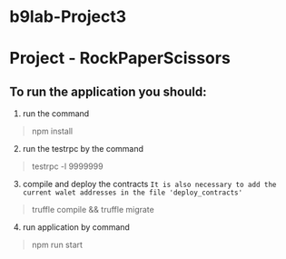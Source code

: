 # b9lab-Project3
# Project - RockPaperScissors

## To run the application you should:
1. run the command 
> npm install
2. run the testrpc by the command 
> testrpc -l 9999999
3. compile and deploy the contracts 
`It is also necessary to add the current walet addresses in the file 'deploy_contracts'`

> truffle compile && truffle migrate
4. run application by command 
> npm run start


